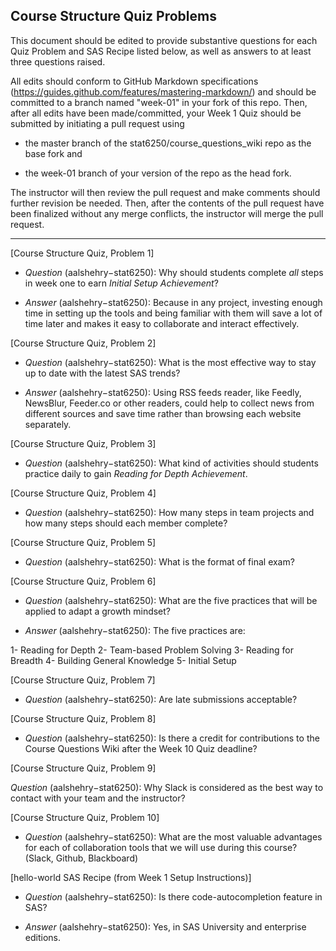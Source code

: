 ## Course Structure Quiz Problems

This document should be edited to provide substantive questions for each Quiz Problem and SAS Recipe listed below, as well as answers to at least three questions raised.

All edits should conform to GitHub Markdown specifications (https://guides.github.com/features/mastering-markdown/) and should be committed to a branch named "week-01" in your fork of this repo. Then, after all edits have been made/committed, your Week 1 Quiz should be submitted by initiating a pull request using

- the master branch of the stat6250/course_questions_wiki repo as the base fork and

- the week-01 branch of your version of the repo as the head fork.

The instructor will then review the pull request and make comments should further revision be needed. Then, after the contents of the pull request have been finalized without any merge conflicts, the instructor will merge the pull request.

********************************************************************************


[Course Structure Quiz, Problem 1]

* *Question* (aalshehry−stat6250): Why should students complete *all* steps in week one to earn _Initial Setup Achievement_?

* *Answer* (aalshehry−stat6250): Because in any project, investing enough time in setting up the tools and being familiar with them will save a lot of time later and makes it easy to collaborate and interact effectively.

[Course Structure Quiz, Problem 2]

* *Question* (aalshehry−stat6250): What is the most effective way to stay up to date with the latest SAS trends?

* *Answer* (aalshehry−stat6250): Using RSS feeds reader, like Feedly, NewsBlur, Feeder.co or other readers, could help to collect news from different sources and save time rather than browsing each website separately.

[Course Structure Quiz, Problem 3]

* *Question* (aalshehry−stat6250): What kind of activities should students practice daily to gain _Reading for Depth Achievement_.

[Course Structure Quiz, Problem 4]

* *Question* (aalshehry−stat6250): How many steps in team projects and how many steps should each member complete?


[Course Structure Quiz, Problem 5]

* *Question* (aalshehry−stat6250): What is the format of final exam? 


[Course Structure Quiz, Problem 6]

* *Question* (aalshehry−stat6250): What are the five practices that will be applied to adapt a growth mindset?

* *Answer* (aalshehry−stat6250): The five practices are: 

1- Reading for Depth
2- Team-based Problem Solving
3- Reading for Breadth
4- Building General Knowledge
5- Initial Setup

[Course Structure Quiz, Problem 7]

* *Question* (aalshehry−stat6250): Are late submissions acceptable?


[Course Structure Quiz, Problem 8]

* *Question* (aalshehry−stat6250): Is there a credit for contributions to the Course Questions Wiki after the Week 10 Quiz deadline?


[Course Structure Quiz, Problem 9]

 *Question* (aalshehry−stat6250): Why Slack is considered as the best way to contact with your team and the instructor?


[Course Structure Quiz, Problem 10]

* *Question* (aalshehry−stat6250): What are the most valuable advantages for each of collaboration tools that we will use during this course? (Slack, Github, Blackboard)


[hello-world SAS Recipe (from Week 1 Setup Instructions)]

* *Question* (aalshehry−stat6250): Is there code-autocompletion feature in SAS?
 
* *Answer* (aalshehry−stat6250): Yes, in SAS University and enterprise editions.



